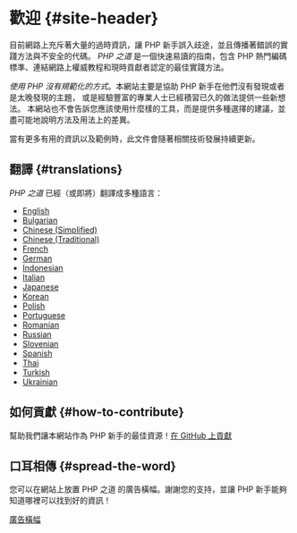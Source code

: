 # 歡迎 {#site-header}

目前網路上充斥著大量的過時資訊，讓 PHP 新手誤入歧途，並且傳播著錯誤的實踐方法與不安全的代碼。
_PHP 之道_ 是一個快速易讀的指南，包含 PHP 熱門編碼標準、連結網路上權威教程和現時貢獻者認定的最佳實踐方法。

_使用 PHP 沒有規範化的方式_。本網站主要是協助 PHP 新手在他們沒有發現或者是太晚發現的主題，
或是經驗豐富的專業人士已經積習已久的做法提供一些新想法。
本網站也不會告訴您應該使用什麼樣的工具，而是提供多種選擇的建議，並盡可能地說明方法及用法上的差異。

當有更多有用的資訊以及範例時，此文件會隨著相關技術發展持續更新。


## 翻譯 {#translations}

_PHP 之道_ 已經（或即將）翻譯成多種語言：

* [English](http://www.phptherightway.com)
* [Bulgarian](http://bg.phptherightway.com/)
* [Chinese (Simplified)](http://wulijun.github.com/php-the-right-way)
* [Chinese (Traditional)](http://laravel-taiwan.github.io/php-the-right-way/)
* [French](http://eilgin.github.io/php-the-right-way/)
* [German](http://rwetzlmayr.github.io/php-the-right-way/)
* [Indonesian](http://id.phptherightway.com/)
* [Italian](http://it.phptherightway.com/)
* [Japanese](http://ja.phptherightway.com)
* [Korean](http://wafe.github.io/php-the-right-way/)
* [Polish](http://pl.phptherightway.com/)
* [Portuguese](http://br.phptherightway.com/)
* [Romanian](https://bgui.github.io/php-the-right-way/)
* [Russian](http://getjump.github.io/ru-php-the-right-way)
* [Slovenian](http://sl.phptherightway.com)
* [Spanish](http://phpdevenezuela.github.io/php-the-right-way/)
* [Thai](https://apzentral.github.io/php-the-right-way/)
* [Turkish](http://hkulekci.github.io/php-the-right-way/)
* [Ukrainian](http://iflista.github.com/php-the-right-way/)

## 如何貢獻 {#how-to-contribute}

幫助我們讓本網站作為 PHP 新手的最佳資源！[在 GitHub 上貢獻][1]

## 口耳相傳 {#spread-the-word}

您可以在網站上放置 PHP 之道 的廣告橫幅。謝謝您的支持，並讓 PHP 新手能夠知道哪裡可以找到好的資訊！

[廣告橫幅][2]

[1]: https://github.com/laravel-taiwan/php-the-right-way
[2]: /php-the-right-way/banners.html
